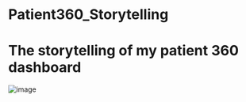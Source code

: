 # Patient360_Storytelling

# The storytelling of my patient 360 dashboard
![image](https://github.com/user-attachments/assets/141f675b-24c0-4f3b-ae97-30ffff163d94)

